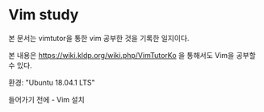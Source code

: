 # Vim study
본 문서는 vimtutor을 통한 vim 공부한 것을 기록한 일지이다.


본 내용은 https://wiki.kldp.org/wiki.php/VimTutorKo 을 통해서도 Vim을 공부할 수 있다.

환경: "Ubuntu 18.04.1 LTS"

들어가기 전에 - Vim 설치
